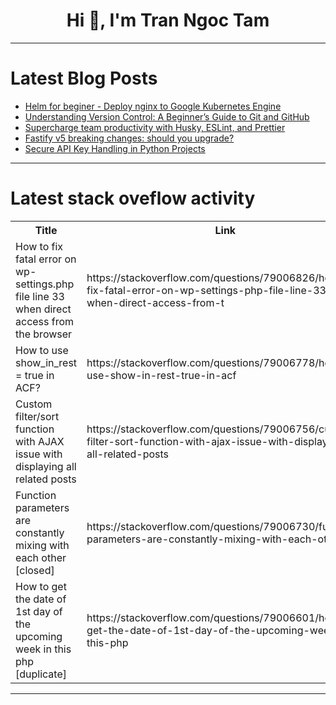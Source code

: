 <h1 align="center">Hi 👋, I'm Tran Ngoc Tam</h1>

---

# Latest Blog Posts 
<!-- BLOG-POST-LIST:START -->
- [Helm for beginer - Deploy nginx to Google Kubernetes Engine](https://dev.to/chauhoangminhnguyen/helm-for-beginer-deploy-nginx-to-google-kubernetes-engine-3hek)
- [Understanding Version Control: A Beginner’s Guide to Git and GitHub](https://dev.to/prodevopsguytech/understanding-version-control-a-beginners-guide-to-git-and-github-54i9)
- [Supercharge team productivity with Husky, ESLint, and Prettier](https://dev.to/creowistech/supercharge-team-productivity-with-husky-eslint-and-prettier-15da)
- [Fastify v5 breaking changes: should you upgrade?](https://dev.to/encore/fastify-v5-breaking-changes-should-you-upgrade-2e6d)
- [Secure API Key Handling in Python Projects](https://dev.to/hamznabil/secure-api-key-handling-in-python-projects-1kg7)
<!-- BLOG-POST-LIST:END -->

---

# Latest stack oveflow activity
<table>
  <tr><th>Title</th><th>Link</th></tr>
  <!-- STACKOVERFLOW:START --><tr><td>How to fix fatal error on wp-settings.php file line 33 when direct access from the browser</td><td>https://stackoverflow.com/questions/79006826/how-to-fix-fatal-error-on-wp-settings-php-file-line-33-when-direct-access-from-t</td></tr><tr><td>How to use show_in_rest = true in ACF?</td><td>https://stackoverflow.com/questions/79006778/how-to-use-show-in-rest-true-in-acf</td></tr><tr><td>Custom filter/sort function with AJAX issue with displaying all related posts</td><td>https://stackoverflow.com/questions/79006756/custom-filter-sort-function-with-ajax-issue-with-displaying-all-related-posts</td></tr><tr><td>Function parameters are constantly mixing with each other [closed]</td><td>https://stackoverflow.com/questions/79006730/function-parameters-are-constantly-mixing-with-each-other</td></tr><tr><td>How to get the date of 1st day of the upcoming week in this php [duplicate]</td><td>https://stackoverflow.com/questions/79006601/how-to-get-the-date-of-1st-day-of-the-upcoming-week-in-this-php</td></tr><!-- STACKOVERFLOW:END -->
</table>

---



